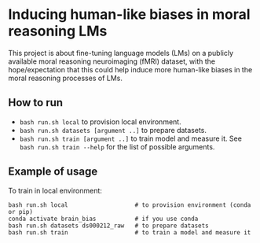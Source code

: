 # Inducing human-like biases in moral reasoning LMs 

This project is about fine-tuning language models (LMs) on a publicly available moral reasoning neuroimaging (fMRI) dataset, with the hope/expectation that this could help induce more human-like biases in the moral reasoning processes of LMs.

## How to run 

- `bash run.sh local` to provision local environment.
- `bash run.sh datasets [argument ..]` to prepare datasets. 
- `bash run.sh train [argument ..]` to train model and measure it. See `bash run.sh train --help` for the list of possible arguments.
 
## Example of usage

To train in local environment:

```
bash run.sh local                   # to provision environment (conda or pip)
conda activate brain_bias           # if you use conda
bash run.sh datasets ds000212_raw   # to prepare datasets
bash run.sh train                   # to train a model and measure it
```

